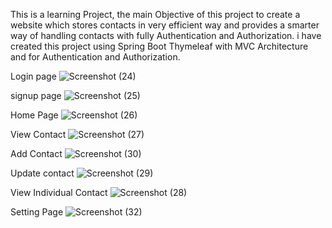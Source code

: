 This is a learning Project, the main Objective of this project to create a website which stores contacts in very efficient way and provides a smarter way of handling contacts with fully Authentication and Authorization. i have created this project using Spring Boot Thymeleaf with MVC Architecture and for Authentication and Authorization.

Login page
![Screenshot (24)](https://github.com/bhanushapushpa/ContactSmart/assets/46710357/ab4a98ad-ac5d-4bff-beec-d5c57debbe01)

signup page
![Screenshot (25)](https://github.com/bhanushapushpa/ContactSmart/assets/46710357/6af9029a-24ed-47b4-8f5e-a7a22962b9d5)

Home Page 
![Screenshot (26)](https://github.com/bhanushapushpa/ContactSmart/assets/46710357/c0b55eef-5f43-480d-b62d-f1d438696d61)

View Contact
![Screenshot (27)](https://github.com/bhanushapushpa/ContactSmart/assets/46710357/411d623b-39ed-416c-b850-051826e99ce5)

Add Contact
![Screenshot (30)](https://github.com/bhanushapushpa/ContactSmart/assets/46710357/60efcd85-caeb-4bad-b0bf-e6b706ce7931)

Update contact
![Screenshot (29)](https://github.com/bhanushapushpa/ContactSmart/assets/46710357/56c89cb1-8996-4c47-a9a8-3b907fcff13c)

View Individual Contact
![Screenshot (28)](https://github.com/bhanushapushpa/ContactSmart/assets/46710357/5b4e4c9f-d47d-42d4-aec5-9d7bd1f47e93)

Setting Page
![Screenshot (32)](https://github.com/bhanushapushpa/ContactSmart/assets/46710357/96a48a22-6055-415b-b1c5-2075b4cb2a80)


